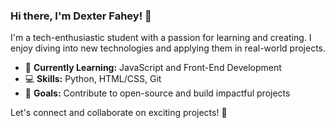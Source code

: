 ### Hi there, I'm Dexter Fahey! 👋

I'm a tech-enthusiastic student with a passion for learning and creating. I enjoy diving into new technologies and applying them in real-world projects.

- 🌱 **Currently Learning:** JavaScript and Front-End Development
- 💻 **Skills:** Python, HTML/CSS, Git
- 🚀 **Goals:** Contribute to open-source and build impactful projects

Let's connect and collaborate on exciting projects! 🚀
